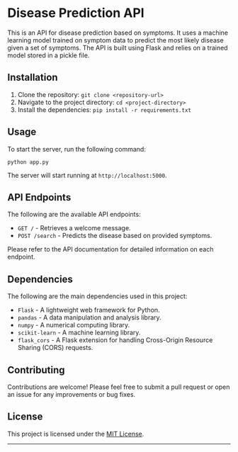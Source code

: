 # Disease Prediction API

This is an API for disease prediction based on symptoms. It uses a machine learning model trained on symptom data to predict the most likely disease given a set of symptoms. The API is built using Flask and relies on a trained model stored in a pickle file.

## Installation

1. Clone the repository: `git clone <repository-url>`
2. Navigate to the project directory: `cd <project-directory>`
3. Install the dependencies: `pip install -r requirements.txt`

## Usage

To start the server, run the following command:

```
python app.py
```

The server will start running at `http://localhost:5000`.

## API Endpoints

The following are the available API endpoints:

- `GET /` - Retrieves a welcome message.
- `POST /search` - Predicts the disease based on provided symptoms.

Please refer to the API documentation for detailed information on each endpoint.

## Dependencies

The following are the main dependencies used in this project:

- `Flask` - A lightweight web framework for Python.
- `pandas` - A data manipulation and analysis library.
- `numpy` - A numerical computing library.
- `scikit-learn` - A machine learning library.
- `flask_cors` - A Flask extension for handling Cross-Origin Resource Sharing (CORS) requests.

## Contributing

Contributions are welcome! Please feel free to submit a pull request or open an issue for any improvements or bug fixes.

## License

This project is licensed under the [MIT License](LICENSE).

---
